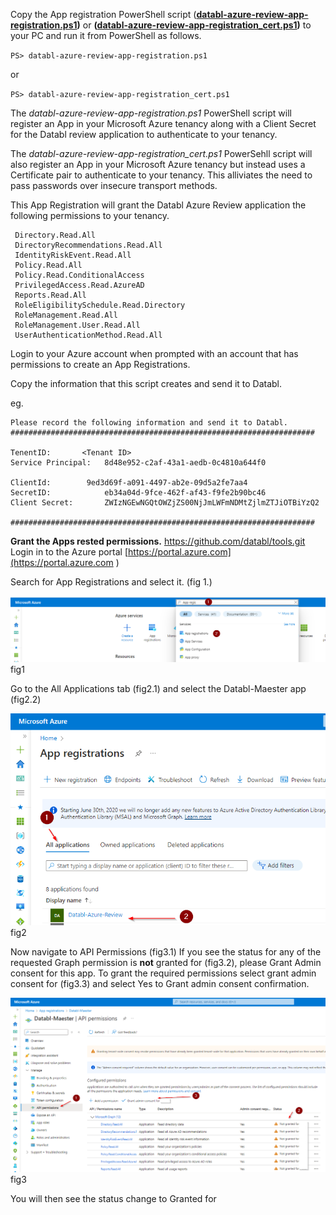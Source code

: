 Copy the App registration PowerShell script (**[databl-azure-review-app-registration.ps1](https://github.com/ure-review-registratridatabl/msp/blob/main/app-registration/databl-azure-review-app-registration.ps1))** or **([databl-azure-review-app-registration_cert.ps1](https://raw.githubusercontent.com/databl/tools/main/app-registration/databl-azure-review-app-registration_cert.ps1))** to your PC and run it from PowerShell as follows.

`PS> databl-azure-review-app-registration.ps1 `

or 

`PS> databl-azure-review-app-registration_cert.ps1`

The *databl-azure-review-app-registration.ps1* PowerShell script will register an App in your Microsoft Azure tenancy along with a Client Secret for the Databl review application to authenticate to your tenancy.

The *databl-azure-review-app-registration_cert.ps1* PowerSehll script will also register an App in your Microsoft Azure tenancy but instead uses a Certificate pair to authenticate to your tenancy.  This alliviates the need to pass passwords over insecure transport methods.

This App Registration will grant the Databl Azure Review application the following permissions to your tenancy.
```
 Directory.Read.All
 DirectoryRecommendations.Read.All 
 IdentityRiskEvent.Read.All 
 Policy.Read.All 
 Policy.Read.ConditionalAccess 
 PrivilegedAccess.Read.AzureAD 
 Reports.Read.All  
 RoleEligibilitySchedule.Read.Directory 
 RoleManagement.Read.All 
 RoleManagement.User.Read.All
 UserAuthenticationMethod.Read.All 
```

Login to your Azure account when prompted with an account that has permissions to create an App Registrations. 

Copy the information that this script creates and send it to Databl.

eg.
```
Please record the following information and send it to Databl.
####################################################################

TenentID:		<Tenant ID>
Service Principal:   8d48e952-c2af-43a1-aedb-0c4810a644f0

ClientId:	     9ed3d69f-a091-4497-ab2e-09d5a2fe7aa4
SecretID:            eb34a04d-9fce-462f-af43-f9fe2b90bc46
Client Secret:	     ZWIzNGEwNGQtOWZjZS00NjJmLWFmNDMtZjlmZTJiOTBiYzQ2

####################################################################
```

**Grant the Apps rested permissions.** https://github.com/databl/tools.git
Login in to the Azure portal [https://portal.azure.com](https://portal.azure.com )

Search for App Registrations and select it. (fig 1.)

![fig1](fig1.png)
fig1

Go to the All Applications tab (fig2.1) and select the Databl-Maester app (fig2.2)

![fig2](fig2.png)
fig2

Now navigate to API Permissions (fig3.1) 
If you see the status for any of the requested Graph permission is **not** granted for <your tenancy name> (fig3.2), please Grant Admin consent for this app.
To grant the required permissions select grant admin consent for <your tenancy name> (fig3.3) and select Yes to Grant admin consent confirmation.

![fig3](fig3.png)
fig3

You will then see the status change to Granted for <tenancy name>
